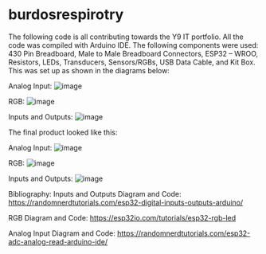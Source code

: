 # burdosrespirotry

The following code is all contributing towards the Y9 IT portfolio. All the code was compiled with Arduino IDE. The following components were used: 430 Pin Breadboard, Male to Male Breadboard Connectors, ESP32 – WROO, Resistors, LEDs, Transducers, Sensors/RGBs, USB Data Cable, and Kit Box. 
This was set up as shown in the diagrams below: 

Analog Input:
![image](https://github.com/themememaster96/burdosrepository/assets/141981108/a751e787-8f4d-451a-bb00-5d0e59d6f9cc)

RGB:
![image](https://github.com/themememaster96/burdosrepository/assets/141981108/00dc371b-1174-4841-8bb5-2188d79f79b0)

Inputs and Outputs:
![image](https://github.com/themememaster96/burdosrepository/assets/141981108/dce3f4ea-8ccb-467c-8145-c6274dfca801)

The final product looked like this:

Analog Input:
![image](https://github.com/themememaster96/burdosrepository/assets/141981108/03e174b6-4cc6-40d4-ad9a-dcfdafd9a342)

RGB: 
![image](https://github.com/themememaster96/burdosrepository/assets/141981108/777cf84e-f699-4b9b-aaa5-18d16c93adec)

Inputs and Outputs:
![image](https://github.com/themememaster96/burdosrepository/assets/141981108/3d133566-35b4-4429-8e75-2889840fcf2f)


Bibliography:
Inputs and Outputs Diagram and Code: https://randomnerdtutorials.com/esp32-digital-inputs-outputs-arduino/ 

RGB Diagram and Code: https://esp32io.com/tutorials/esp32-rgb-led 

Analog Input Diagram and Code: https://randomnerdtutorials.com/esp32-adc-analog-read-arduino-ide/
